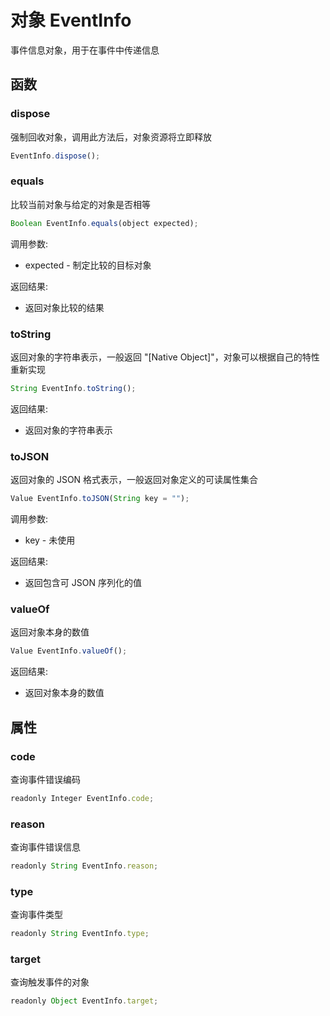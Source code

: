 # 对象 EventInfo
事件信息对象，用于在事件中传递信息

## 函数
        
### dispose
强制回收对象，调用此方法后，对象资源将立即释放
```JavaScript
EventInfo.dispose();
```

### equals
比较当前对象与给定的对象是否相等
```JavaScript
Boolean EventInfo.equals(object expected);
```

调用参数:
* expected - 制定比较的目标对象

返回结果:
* 返回对象比较的结果

### toString
返回对象的字符串表示，一般返回 "[Native Object]"，对象可以根据自己的特性重新实现
```JavaScript
String EventInfo.toString();
```

返回结果:
* 返回对象的字符串表示

### toJSON
返回对象的 JSON 格式表示，一般返回对象定义的可读属性集合
```JavaScript
Value EventInfo.toJSON(String key = "");
```

调用参数:
* key - 未使用

返回结果:
* 返回包含可 JSON 序列化的值

### valueOf
返回对象本身的数值
```JavaScript
Value EventInfo.valueOf();
```

返回结果:
* 返回对象本身的数值

## 属性
        
### code
查询事件错误编码
```JavaScript
readonly Integer EventInfo.code;
```

### reason
查询事件错误信息
```JavaScript
readonly String EventInfo.reason;
```

### type
查询事件类型
```JavaScript
readonly String EventInfo.type;
```

### target
查询触发事件的对象
```JavaScript
readonly Object EventInfo.target;
```

